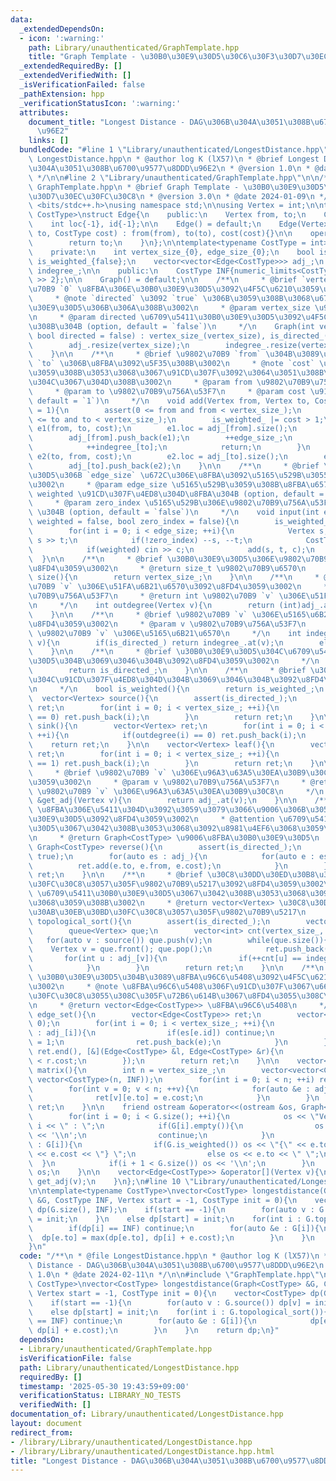 ```yaml
---
data:
  _extendedDependsOn:
  - icon: ':warning:'
    path: Library/unauthenticated/GraphTemplate.hpp
    title: "Graph Template - \u30B0\u30E9\u30D5\u30C6\u30F3\u30D7\u30EC\u30FC\u30C8"
  _extendedRequiredBy: []
  _extendedVerifiedWith: []
  _isVerificationFailed: false
  _pathExtension: hpp
  _verificationStatusIcon: ':warning:'
  attributes:
    document_title: "Longest Distance - DAG\u306B\u304A\u3051\u308B\u6700\u9577\u8DDD\
      \u96E2"
    links: []
  bundledCode: "#line 1 \"Library/unauthenticated/LongestDistance.hpp\"\n/**\n * @file\
    \ LongestDistance.hpp\n * @author log K (lX57)\n * @brief Longest Distance - DAG\u306B\
    \u304A\u3051\u308B\u6700\u9577\u8DDD\u96E2\n * @version 1.0\n * @date 2024-02-11\n\
    \ */\n\n#line 2 \"Library/unauthenticated/GraphTemplate.hpp\"\n\n/**\n * @file\
    \ GraphTemplate.hpp\n * @brief Graph Template - \u30B0\u30E9\u30D5\u30C6\u30F3\
    \u30D7\u30EC\u30FC\u30C8\n * @version 3.0\n * @date 2024-01-09\n */\n\n#include\
    \ <bits/stdc++.h>\nusing namespace std;\n\nusing Vertex = int;\n\ntemplate<typename\
    \ CostType>\nstruct Edge{\n    public:\n    Vertex from, to;\n    CostType cost;\n\
    \    int loc{-1}, id{-1};\n\n    Edge() = default;\n    Edge(Vertex from, Vertex\
    \ to, CostType cost) : from(from), to(to), cost(cost){}\n\n    operator int(){\n\
    \        return to;\n    }\n};\n\ntemplate<typename CostType = int>\nstruct Graph{\n\
    \    private:\n    int vertex_size_{0}, edge_size_{0};\n    bool is_directed_{false},\
    \ is_weighted_{false};\n    vector<vector<Edge<CostType>>> adj_;\n    vector<int>\
    \ indegree_;\n\n    public:\n    CostType INF{numeric_limits<CostType>::max()\
    \ >> 2};\n\n    Graph() = default;\n\n    /**\n     * @brief `vertex_size` \u9802\
    \u70B9 `0` \u8FBA\u306E\u30B0\u30E9\u30D5\u3092\u4F5C\u6210\u3059\u308B\u3002\n\
    \     * @note `directed` \u3092 `true` \u306B\u3059\u308B\u3068\u6709\u5411\u30B0\
    \u30E9\u30D5\u306B\u306A\u308B\u3002\n     * @param vertex_size \u9802\u70B9\u6570\
    \n     * @param directed \u6709\u5411\u30B0\u30E9\u30D5\u3092\u4F5C\u6210\u3059\
    \u308B\u304B (option, default = `false`)\n     */\n    Graph(int vertex_size,\
    \ bool directed = false) : vertex_size_(vertex_size), is_directed_(directed){\n\
    \        adj_.resize(vertex_size);\n        indegree_.resize(vertex_size, 0);\n\
    \    }\n\n    /**\n     * @brief \u9802\u70B9 `from` \u304B\u3089\u9802\u70B9\
    \ `to` \u306B\u8FBA\u3092\u5F35\u308B\u3002\n     * @note `cost` \u3092\u6307\u5B9A\
    \u3059\u308B\u3053\u3068\u3067\u91CD\u307F\u3092\u3064\u3051\u308B\u3053\u3068\
    \u304C\u3067\u304D\u308B\u3002\n     * @param from \u9802\u70B9\u756A\u53F7\n\
    \     * @param to \u9802\u70B9\u756A\u53F7\n     * @param cost \u91CD\u307F (option,\
    \ default = `1`)\n     */\n    void add(Vertex from, Vertex to, CostType cost\
    \ = 1){\n        assert(0 <= from and from < vertex_size_);\n        assert(0\
    \ <= to and to < vertex_size_);\n        is_weighted_ |= cost > 1;\n        Edge<CostType>\
    \ e1(from, to, cost);\n        e1.loc = adj_[from].size();\n        e1.id = edge_size_;\n\
    \        adj_[from].push_back(e1);\n        ++edge_size_;\n        if(is_directed_){\n\
    \            ++indegree_[to];\n            return;\n        }\n        Edge<CostType>\
    \ e2(to, from, cost);\n        e2.loc = adj_[to].size();\n        e2.id = e1.id;\n\
    \        adj_[to].push_back(e2);\n    }\n\n    /**\n     * @brief \u30B0\u30E9\
    \u30D5\u306B `edge_size` \u672C\u306E\u8FBA\u3092\u5165\u529B\u3055\u305B\u308B\
    \u3002\n     * @param edge_size \u5165\u529B\u3059\u308B\u8FBA\u6570\n     * @param\
    \ weighted \u91CD\u307F\u4ED8\u304D\u8FBA\u304B (option, default = `false`)\n\
    \     * @param zero_index \u5165\u529B\u306E\u9802\u70B9\u756A\u53F7\u304C 0-index\
    \ \u304B (option, default = `false`)\n     */\n    void input(int edge_size, bool\
    \ weighted = false, bool zero_index = false){\n        is_weighted_ = weighted;\n\
    \        for(int i = 0; i < edge_size; ++i){\n            Vertex s, t; cin >>\
    \ s >> t;\n            if(!zero_index) --s, --t;\n            CostType c = 1;\n\
    \            if(weighted) cin >> c;\n            add(s, t, c);\n        }\n  \
    \  }\n\n    /**\n     * @brief \u30B0\u30E9\u30D5\u306E\u9802\u70B9\u6570\u3092\
    \u8FD4\u3059\u3002\n     * @return size_t \u9802\u70B9\u6570\n     */\n    size_t\
    \ size(){\n        return vertex_size_;\n    }\n\n    /**\n     * @brief \u9802\
    \u70B9 `v` \u306E\u51FA\u6B21\u6570\u3092\u8FD4\u3059\u3002\n     * @param v \u9802\
    \u70B9\u756A\u53F7\n     * @return int \u9802\u70B9 `v` \u306E\u51FA\u6B21\u6570\
    \n     */\n    int outdegree(Vertex v){\n        return (int)adj_.at(v).size();\n\
    \    }\n\n    /**\n     * @brief \u9802\u70B9 `v` \u306E\u5165\u6B21\u6570\u3092\
    \u8FD4\u3059\u3002\n     * @param v \u9802\u70B9\u756A\u53F7\n     * @return int\
    \ \u9802\u70B9 `v` \u306E\u5165\u6B21\u6570\n     */\n    int indegree(Vertex\
    \ v){\n        if(is_directed_) return indegree_.at(v);\n        else return (int)adj_.at(v).size();\n\
    \    }\n\n    /**\n     * @brief \u30B0\u30E9\u30D5\u304C\u6709\u5411\u30B0\u30E9\
    \u30D5\u304B\u3069\u3046\u304B\u3092\u8FD4\u3059\u3002\n     */\n    bool is_directed(){\n\
    \        return is_directed_;\n    }\n\n    /**\n     * @brief \u30B0\u30E9\u30D5\
    \u304C\u91CD\u307F\u4ED8\u304D\u304B\u3069\u3046\u304B\u3092\u8FD4\u3059\u3002\
    \n     */\n    bool is_weighted(){\n        return is_weighted_;\n    }\n\n  \
    \  vector<Vertex> source(){\n        assert(is_directed_);\n        vector<Vertex>\
    \ ret;\n        for(int i = 0; i < vertex_size_; ++i){\n            if(indegree(i)\
    \ == 0) ret.push_back(i);\n        }\n        return ret;\n    }\n\n    vector<Vertex>\
    \ sink(){\n        vector<Vertex> ret;\n        for(int i = 0; i < vertex_size_;\
    \ ++i){\n            if(outdegree(i) == 0) ret.push_back(i);\n        }\n    \
    \    return ret;\n    }\n\n    vector<Vertex> leaf(){\n        vector<Vertex>\
    \ ret;\n        for(int i = 0; i < vertex_size_; ++i){\n            if(indegree(i)\
    \ == 1) ret.push_back(i);\n        }\n        return ret;\n    }\n\n    /**\n\
    \     * @brief \u9802\u70B9 `v` \u306E\u96A3\u63A5\u30EA\u30B9\u30C8\u3092\u8FD4\
    \u3059\u3002\n     * @param v \u9802\u70B9\u756A\u53F7\n     * @return vector<Edge<CostType>>&\
    \ \u9802\u70B9 `v` \u306E\u96A3\u63A5\u30EA\u30B9\u30C8\n     */\n    vector<Edge<CostType>>\
    \ &get_adj(Vertex v){\n        return adj_.at(v);\n    }\n\n    /**\n     * @brief\
    \ \u8FBA\u306E\u5411\u304D\u3092\u3059\u3079\u3066\u9006\u306B\u3057\u305F\u30B0\
    \u30E9\u30D5\u3092\u8FD4\u3059\u3002\n     * @attention \u6709\u5411\u30B0\u30E9\
    \u30D5\u3067\u3042\u308B\u3053\u3068\u3092\u8981\u4EF6\u3068\u3059\u308B\u3002\
    \n     * @return Graph<CostType> \u9006\u8FBA\u30B0\u30E9\u30D5\n     */\n   \
    \ Graph<CostType> reverse(){\n        assert(is_directed_);\n        Graph ret(vertex_size_,\
    \ true);\n        for(auto es : adj_){\n            for(auto e : es){\n      \
    \          ret.add(e.to, e.from, e.cost);\n            }\n        }\n        return\
    \ ret;\n    }\n\n    /**\n     * @brief \u30C8\u30DD\u30ED\u30B8\u30AB\u30EB\u30BD\
    \u30FC\u30C8\u3057\u305F\u9802\u70B9\u5217\u3092\u8FD4\u3059\u3002\n     * @attention\
    \ \u6709\u5411\u30B0\u30E9\u30D5\u3067\u3042\u308B\u3053\u3068\u3092\u8981\u4EF6\
    \u3068\u3059\u308B\u3002\n     * @return vector<Vertex> \u30C8\u30DD\u30ED\u30B8\
    \u30AB\u30EB\u30BD\u30FC\u30C8\u3057\u305F\u9802\u70B9\u5217\n     */\n    vector<Vertex>\
    \ topological_sort(){\n        assert(is_directed_);\n        vector<Vertex> ret;\n\
    \        queue<Vertex> que;\n        vector<int> cnt(vertex_size_, 0);\n     \
    \   for(auto v : source()) que.push(v);\n        while(que.size()){\n        \
    \    Vertex v = que.front(); que.pop();\n            ret.push_back(v);\n     \
    \       for(int u : adj_[v]){\n                if(++cnt[u] == indegree(u)) que.push(u);\n\
    \            }\n        }\n        return ret;\n    }\n\n    /**\n     * @brief\
    \ \u30B0\u30E9\u30D5\u304B\u3089\u8FBA\u96C6\u5408\u3092\u4F5C\u6210\u3059\u308B\
    \u3002\n     * @note \u8FBA\u96C6\u5408\u306F\u91CD\u307F\u3067\u6607\u9806\u30BD\
    \u30FC\u30C8\u3055\u308C\u305F\u72B6\u614B\u3067\u8FD4\u3055\u308C\u308B\u3002\
    \n     * @return vector<Edge<CostType>> \u8FBA\u96C6\u5408\n     */\n    vector<Edge<CostType>>\
    \ edge_set(){\n        vector<Edge<CostType>> ret;\n        vector<int> es(edge_size_,\
    \ 0);\n        for(int i = 0; i < vertex_size_; ++i){\n            for(auto e\
    \ : adj_[i]){\n                if(es[e.id]) continue;\n                es[e.id]\
    \ = 1;\n                ret.push_back(e);\n            }\n        }\n        sort(ret.begin(),\
    \ ret.end(), [&](Edge<CostType> &l, Edge<CostType> &r){\n            return l.cost\
    \ < r.cost;\n        });\n        return ret;\n    }\n\n    vector<vector<CostType>>\
    \ matrix(){\n        int n = vertex_size_;\n        vector<vector<CostType>> ret(n,\
    \ vector<CostType>(n, INF));\n        for(int i = 0; i < n; ++i) ret[i][i] = 0;\n\
    \        for(int v = 0; v < n; ++v){\n            for(auto &e : adj_[v]){\n  \
    \              ret[v][e.to] = e.cost;\n            }\n        }\n        return\
    \ ret;\n    }\n\n    friend ostream &operator<<(ostream &os, Graph<CostType> &G){\n\
    \        for(int i = 0; i < G.size(); ++i){\n            os << \"Vertex \" <<\
    \ i << \" : \";\n            if(G[i].empty()){\n                os << \"<none>\"\
    \ << '\\n';\n                continue;\n            }\n            for(auto &e\
    \ : G[i]){\n                if(G.is_weighted()) os << \"{\" << e.to << \", \"\
    \ << e.cost << \"} \";\n                else os << e.to << \" \";\n          \
    \  }\n            if(i + 1 < G.size()) os << '\\n';\n        }\n        return\
    \ os;\n    }\n\n    vector<Edge<CostType>> &operator[](Vertex v){\n        return\
    \ get_adj(v);\n    }\n};\n#line 10 \"Library/unauthenticated/LongestDistance.hpp\"\
    \n\ntemplate<typename CostType>\nvector<CostType> longestdistance(Graph<CostType>\
    \ &G, CostType INF, Vertex start = -1, CostType init = 0){\n    vector<CostType>\
    \ dp(G.size(), INF);\n    if(start == -1){\n        for(auto v : G.source()) dp[v]\
    \ = init;\n    }\n    else dp[start] = init;\n    for(int i : G.topological_sort()){\n\
    \        if(dp[i] == INF) continue;\n        for(auto &e : G[i]){\n          \
    \  dp[e.to] = max(dp[e.to], dp[i] + e.cost);\n        }\n    }\n    return dp;\n\
    }\n"
  code: "/**\n * @file LongestDistance.hpp\n * @author log K (lX57)\n * @brief Longest\
    \ Distance - DAG\u306B\u304A\u3051\u308B\u6700\u9577\u8DDD\u96E2\n * @version\
    \ 1.0\n * @date 2024-02-11\n */\n\n#include \"GraphTemplate.hpp\"\n\ntemplate<typename\
    \ CostType>\nvector<CostType> longestdistance(Graph<CostType> &G, CostType INF,\
    \ Vertex start = -1, CostType init = 0){\n    vector<CostType> dp(G.size(), INF);\n\
    \    if(start == -1){\n        for(auto v : G.source()) dp[v] = init;\n    }\n\
    \    else dp[start] = init;\n    for(int i : G.topological_sort()){\n        if(dp[i]\
    \ == INF) continue;\n        for(auto &e : G[i]){\n            dp[e.to] = max(dp[e.to],\
    \ dp[i] + e.cost);\n        }\n    }\n    return dp;\n}"
  dependsOn:
  - Library/unauthenticated/GraphTemplate.hpp
  isVerificationFile: false
  path: Library/unauthenticated/LongestDistance.hpp
  requiredBy: []
  timestamp: '2025-05-30 19:43:59+09:00'
  verificationStatus: LIBRARY_NO_TESTS
  verifiedWith: []
documentation_of: Library/unauthenticated/LongestDistance.hpp
layout: document
redirect_from:
- /library/Library/unauthenticated/LongestDistance.hpp
- /library/Library/unauthenticated/LongestDistance.hpp.html
title: "Longest Distance - DAG\u306B\u304A\u3051\u308B\u6700\u9577\u8DDD\u96E2"
---
```

